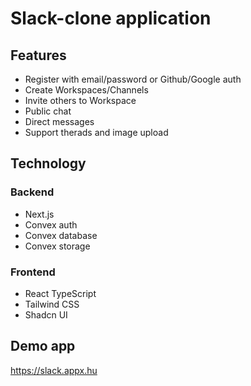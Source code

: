 # Slack-clone application

## Features
- Register with email/password or Github/Google auth
- Create Workspaces/Channels
- Invite others to Workspace
- Public chat
- Direct messages
- Support therads and image upload

## Technology

### Backend

- Next.js
- Convex auth
- Convex database
- Convex storage

### Frontend

- React TypeScript
- Tailwind CSS
- Shadcn UI

## Demo app
https://slack.appx.hu
